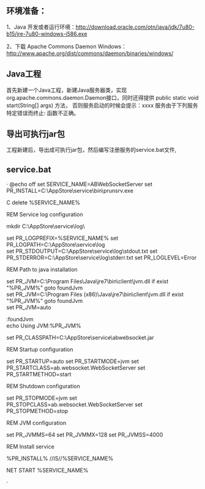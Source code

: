 ## 环境准备：

  1、Java 开发或者运行环境：http://download.oracle.com/otn/java/jdk/7u80-b15/jre-7u80-windows-i586.exe
  
  2、下载 Apache Commons Daemon Windows：http://www.apache.org/dist/commons/daemon/binaries/windows/
 
## Java工程

首先新建一个Java工程，新建Java服务器类，实现org.apache.commons.daemon.Daemon接口，同时还得提供 public static void start(String[] args) 方法，
否则服务启动的时候会提示：xxxx 服务由于下列服务特定错误而终止: 函数不正确。

## 导出可执行jar包

工程新建后，导出成可执行jar包，然后编写注册服务的service.bat文件,

## service.bat
·
@echo off
set SERVICE_NAME=ABWebSocketServer
set PR_INSTALL=C:\AppStore\service\bin\prunsrv.exe 

C delete %SERVICE_NAME%

REM Service log configuration

mkdir C:\AppStore\service\log\

set PR_LOGPREFIX=%SERVICE_NAME%
set PR_LOGPATH=C:\AppStore\service\log\
set PR_STDOUTPUT=C:\AppStore\service\log\stdout.txt
set PR_STDERROR=C:\AppStore\service\log\stderr.txt
set PR_LOGLEVEL=Error

REM Path to java installation

set PR_JVM=C:\Program Files\Java\jre7\bin\client\jvm.dll
if exist "%PR_JVM%" goto foundJvm  
set PR_JVM=C:\Program Files (x86)\Java\jre7\bin\client\jvm.dll
if exist "%PR_JVM%" goto foundJvm  
set PR_JVM=auto  

:foundJvm  
echo Using JVM:%PR_JVM% 

set PR_CLASSPATH=C:\AppStore\service\abwebsocket.jar

REM Startup configuration

set PR_STARTUP=auto
set PR_STARTMODE=jvm
set PR_STARTCLASS=ab.websocket.WebSocketServer
set PR_STARTMETHOD=start

REM Shutdown configuration

set PR_STOPMODE=jvm
set PR_STOPCLASS=ab.websocket.WebSocketServer
set PR_STOPMETHOD=stop

REM JVM configuration

set PR_JVMMS=64
set PR_JVMMX=128
set PR_JVMSS=4000

REM Install service

%PR_INSTALL% //IS//%SERVICE_NAME%

NET START %SERVICE_NAME%

·
